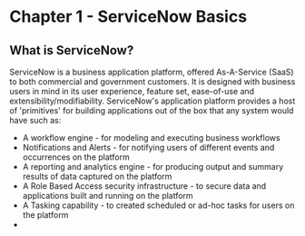 # Chapter 1 - ServiceNow Basics

## What is ServiceNow?
ServiceNow is a business application platform, offered As-A-Service (SaaS) to both commercial and government customers. It is designed with business
users in mind in its user experience, feature set, ease-of-use and extensibility/modifiability. ServiceNow's application platform provides a host of 'primitives'
for building applications out of the box that any system would have such as:
* A workflow engine - for modeling and executing business workflows
* Notifications and Alerts - for notifying users of different events and occurrences on the platform
* A reporting and analytics engine - for producing output and summary results of data captured on the platform
* A Role Based Access security infrastructure - to secure data and applications built and running on the platform
* A Tasking capability - to created scheduled or ad-hoc tasks for users on the platform
*
